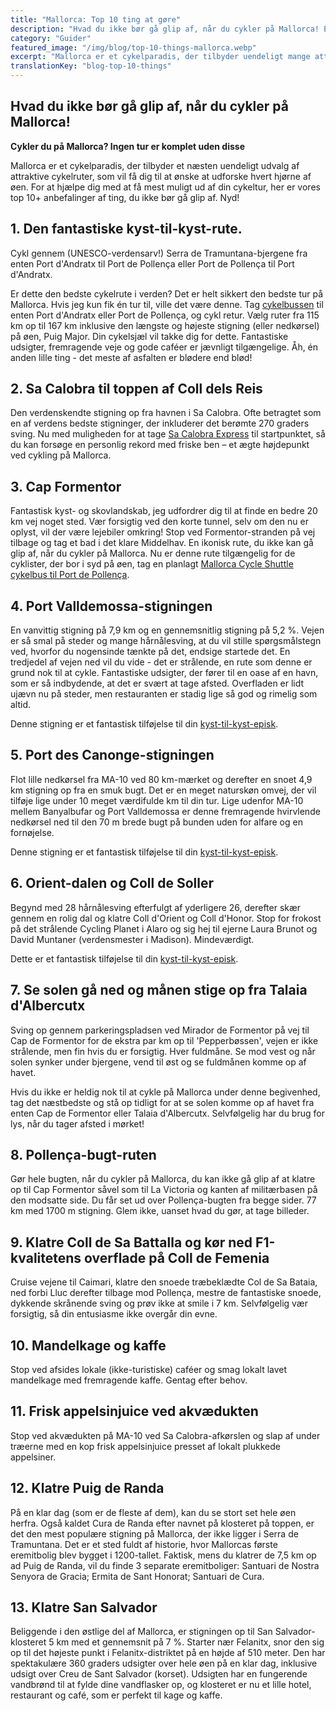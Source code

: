```yaml
---
title: "Mallorca: Top 10 ting at gøre"
description: "Hvad du ikke bør gå glip af, når du cykler på Mallorca! Essentielle oplevelser og ruter til det ultimative cykeventyr."
category: "Guider"
featured_image: "/img/blog/top-10-things-mallorca.webp"
excerpt: "Mallorca er et cykelparadis, der tilbyder uendeligt mange attraktive ruter. Fra det verdenskendte Sa Calobra til den fantastiske Andratx-Pollença-rute, oplev de absolut seværdige oplevelser på din cykeltur."
translationKey: "blog-top-10-things"
---
```


## Hvad du ikke bør gå glip af, når du cykler på Mallorca!

**Cykler du på Mallorca? Ingen tur er komplet uden disse**

Mallorca er et cykelparadis, der tilbyder et næsten uendeligt udvalg af attraktive cykelruter, som vil få dig til at ønske at udforske hvert hjørne af øen. For at hjælpe dig med at få mest muligt ud af din cykeltur, her er vores top 10+ anbefalinger af ting, du ikke bør gå glip af. Nyd!

## 1. Den fantastiske kyst-til-kyst-rute.

Cykl gennem (UNESCO-verdensarv!) Serra de Tramuntana-bjergene fra enten Port d'Andratx til Port de Pollença eller Port de Pollença til Port d'Andratx.

Er dette den bedste cykelrute i verden? Det er helt sikkert den bedste tur på Mallorca. Hvis jeg kun fik én tur til, ville det være denne. Tag <a href="https://mallorcacycleshuttle.company.site/products/Scheduled-Bike-Buses-c15728235" target="_blank">cykelbussen</a> til enten Port d'Andratx eller Port de Pollença, og cykl retur. Vælg ruter fra 115 km op til 167 km inklusive den længste og højeste stigning (eller nedkørsel) på øen, Puig Major. Din cykelsjæl vil takke dig for dette. Fantastiske udsigter, fremragende veje og gode caféer er jævnligt tilgængelige. Åh, én anden lille ting - det meste af asfalten er blødere end blød!

## 2. Sa Calobra til toppen af Coll dels Reis

Den verdenskendte stigning op fra havnen i Sa Calobra. Ofte betragtet som en af verdens bedste stigninger, der inkluderer det berømte 270 graders sving. Nu med muligheden for at tage <a href="https://mallorcacycleshuttle.company.site/products/Scheduled-Bike-Buses-c15728235" target="_blank">Sa Calobra Express</a> til startpunktet, så du kan forsøge en personlig rekord med friske ben – et ægte højdepunkt ved cykling på Mallorca.

## 3. Cap Formentor

Fantastisk kyst- og skovlandskab, jeg udfordrer dig til at finde en bedre 20 km vej noget sted. Vær forsigtig ved den korte tunnel, selv om den nu er oplyst, vil der være lejebiler omkring! Stop ved Formentor-stranden på vej tilbage og tag et bad i det klare Middelhav. En ikonisk rute, du ikke kan gå glip af, når du cykler på Mallorca. Nu er denne rute tilgængelig for de cyklister, der bor i syd på øen, tag en planlagt <a href="https://mallorcacycleshuttle.company.site/products/Scheduled-Bike-Buses-c15728235" target="_blank">Mallorca Cycle Shuttle cykelbus til Port de Pollença</a>.

## 4. Port Valldemossa-stigningen

En vanvittig stigning på 7,9 km og en gennemsnitlig stigning på 5,2 %. Vejen er så smal på steder og mange hårnålesving, at du vil stille spørgsmålstegn ved, hvorfor du nogensinde tænkte på det, endsige startede det. En tredjedel af vejen ned vil du vide - det er strålende, en rute som denne er grund nok til at cykle. Fantastiske udsigter, der fører til en oase af en havn, som er så indbydende, at det er svært at tage afsted. Overfladen er lidt ujævn nu på steder, men restauranten er stadig lige så god og rimelig som altid.

Denne stigning er et fantastisk tilføjelse til din <a href="/en/bike-shuttle/andratx-pollenca-guide/">kyst-til-kyst-episk</a>.

## 5. Port des Canonge-stigningen

Flot lille nedkørsel fra MA-10 ved 80 km-mærket og derefter en snoet 4,9 km stigning op fra en smuk bugt. Det er en meget naturskøn omvej, der vil tilføje lige under 10 meget værdifulde km til din tur. Lige udenfor MA-10 mellem Banyalbufar og Port Valldemossa er denne fremragende hvirvlende nedkørsel ned til den 70 m brede bugt på bunden uden for alfare og en fornøjelse.

Denne stigning er et fantastisk tilføjelse til din <a href="/en/bike-shuttle/andratx-pollenca-guide/">kyst-til-kyst-episk</a>.

## 6. Orient-dalen og Coll de Soller

Begynd med 28 hårnålesving efterfulgt af yderligere 26, derefter skær gennem en rolig dal og klatre Coll d'Orient og Coll d'Honor. Stop for frokost på det strålende Cycling Planet i Alaro og sig hej til ejerne Laura Brunot og David Muntaner (verdensmester i Madison). Mindeværdigt.

Dette er et fantastisk tilføjelse til din <a href="/en/bike-shuttle/andratx-pollenca-guide/">kyst-til-kyst-episk</a>.

## 7. Se solen gå ned og månen stige op fra Talaia d'Albercutx

Sving op gennem parkeringspladsen ved Mirador de Formentor på vej til Cap de Formentor for de ekstra par km op til 'Pepperbøssen', vejen er ikke strålende, men fin hvis du er forsigtig. Hver fuldmåne. Se mod vest og når solen synker under bjergene, vend til øst og se fuldmånen komme op af havet.

Hvis du ikke er heldig nok til at cykle på Mallorca under denne begivenhed, tag det næstbedste og stå op tidligt for at se solen komme op af havet fra enten Cap de Formentor eller Talaia d'Albercutx. Selvfølgelig har du brug for lys, når du tager afsted i mørket!

## 8. Pollença-bugt-ruten

Gør hele bugten, når du cykler på Mallorca, du kan ikke gå glip af at klatre op til Cap Formentor såvel som til La Victoria og kanten af militærbasen på den modsatte side. Du får set ud over Pollença-bugten fra begge sider. 77 km med 1700 m stigning. Glem ikke, uanset hvad du gør, at tage billeder.

## 9. Klatre Coll de Sa Battalla og kør ned F1-kvalitetens overflade på Coll de Femenia

Cruise vejene til Caimari, klatre den snoede træbeklædte Col de Sa Bataia, ned forbi Lluc derefter tilbage mod Pollença, mestre de fantastiske snoede, dykkende skrånende sving og prøv ikke at smile i 7 km. Selvfølgelig vær forsigtig, så din entusiasme ikke overgår din evne.

## 10. Mandelkage og kaffe

Stop ved afsides lokale (ikke-turistiske) caféer og smag lokalt lavet mandelkage med fremragende kaffe. Gentag efter behov.

## 11. Frisk appelsinjuice ved akvædukten

Stop ved akvædukten på MA-10 ved Sa Calobra-afkørslen og slap af under træerne med en kop frisk appelsinjuice presset af lokalt plukkede appelsiner.

## 12. Klatre Puig de Randa

På en klar dag (som er de fleste af dem), kan du se stort set hele øen herfra. Også kaldet Cura de Randa efter navnet på klosteret på toppen, er det den mest populære stigning på Mallorca, der ikke ligger i Serra de Tramuntana. Det er et sted fuldt af historie, hvor Mallorcas første eremitbolig blev bygget i 1200-tallet. Faktisk, mens du klatrer de 7,5 km op ad Puig de Randa, vil du finde 3 separate eremitboliger: Santuari de Nostra Senyora de Gracia; Ermita de Sant Honorat; Santuari de Cura.

## 13. Klatre San Salvador

Beliggende i den østlige del af Mallorca, er stigningen op til San Salvador-klosteret 5 km med et gennemsnit på 7 %. Starter nær Felanitx, snor den sig op til det højeste punkt i Felanitx-distriktet på en højde af 510 meter. Den har spektakulære 360 graders udsigter over hele øen på en klar dag, inklusive udsigt over Creu de Sant Salvador (korset). Udsigten har en fungerende vandbrønd til at fylde dine vandflasker op, og klosteret er nu et lille hotel, restaurant og café, som er perfekt til kage og kaffe.
